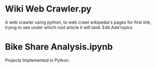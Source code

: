# Wiki Web Crawler.py
A web crawler using python, to web crawl wikipedia's pages for first link, trying to see under which root article it will land. Edit
Add topics
# Bike Share Analysis.ipynb
Projects Implemented in Python.
